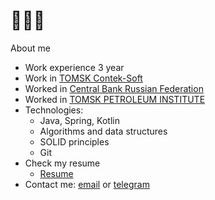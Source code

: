 
  # 💎💎💎
  
  
  About me
  - Work experience 3 year
  - Work in [TOMSK Contek-Soft](http://www.contek.ru) 
  - Worked in [Central Bank Russian Federation](https://www.cbr.ru/)
  - Worked in [TOMSK PETROLEUM INSTITUTE](https://www.tomskneft.ru)
  - Technologies:
    - Java, Spring, Kotlin
    - Algorithms and data structures
    - SOLID principles
    - Git
  - Check my resume
    - [Resume](https://docs.google.com/document/d/1_SJ9qAjOF-7h-UHuPAjK6kRAputLPGT3j6cMuGcNjuQ/edit#)
  - Contact me: [email](mailto:porodnov.b@mail.ru) or [telegram](https://t.me/porodnovboris)
